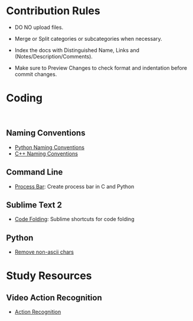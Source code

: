 # Contribution Rules

 * DO NO upload files.
 
 * Merge or Split categories or subcategories when necessary.
 
 * Index the docs with Distinguished Name, Links and (Notes/Description/Comments). 
 
 * Make sure to Preview Changes to check format and indentation before commit changes.


# Coding
  
## Naming Conventions
* [Python Naming Conventions](http://www.cnblogs.com/zhanglianbo/p/5664997.html)  
  
* [C++ Naming Conventions](http://www.cnblogs.com/ggjucheng/archive/2011/12/15/2289291.html)
   
## Command Line
 
* [Process Bar](http://www.cnblogs.com/demin7926/articles/3796536.html): Create process bar in C and Python
 
## Sublime Text 2
 
* [Code Folding](http://wesbos.com/sublime-text-code-folding/): Sublime shortcuts for code folding

## Python

* [Remove non-ascii chars](https://stackoverflow.com/questions/8689795/how-can-i-remove-non-ascii-characters-but-leave-periods-and-spaces-using-python)
   
# Study Resources

 ## Video Action Recognition

* [Action Recognition](https://github.com/jindongwang/activityrecognition)
    
    
